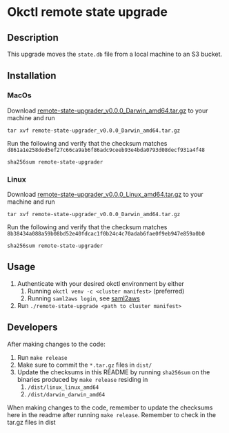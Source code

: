 # Okctl remote state upgrade

## Description

This upgrade moves the `state.db` file from a local machine to an S3 bucket.

## Installation

### MacOs
Download [remote-state-upgrader_v0.0.0_Darwin_amd64.tar.gz](dist/remote-state-upgrader_v0.0.0_Darwin_amd64.tar.gz) to
your machine and run 
```shell
tar xvf remote-state-upgrader_v0.0.0_Darwin_amd64.tar.gz
```

Run the following and verify that the checksum matches 
`d861a1e258ded5ef27c66ca9ab6f86adc9ceeb93e4bda0793d08decf931a4f48`

```shell
sha256sum remote-state-upgrader
```


### Linux 
Download [remote-state-upgrader_v0.0.0_Linux_amd64.tar.gz](dist/remote-state-upgrader_v0.0.0_Linux_amd64.tar.gz) to
your machine and run 

```shell
tar xvf remote-state-upgrader_v0.0.0_Darwin_amd64.tar.gz
```

Run the following and verify that the checksum matches 
`8b38434a088a59b08bd52e40fdcac1f0b24c4c70adab6fae0f9eb947e859a0b0`

```shell
sha256sum remote-state-upgrader
```

## Usage

1. Authenticate with your desired okctl environment by either 
   1. Running `okctl venv -c <cluster manifest>` (preferred)
   2. Running `saml2aws login`, see [saml2aws](https://github.com/Versent/saml2aws)
2. Run `./remote-state-upgrade <path to cluster manifest>`
 
## Developers

After making changes to the code:
1. Run `make release`
2. Make sure to commit the `*.tar.gz` files in `dist/`
3. Update the checksums in this README by running `sha256sum` on the binaries produced by `make release` residing in
   1. `/dist/linux_linux_amd64`
   2. `/dist/darwin_darwin_amd64`

When making changes to the code, remember to update the checksums here in the readme after running `make release`. 
Remember to check in the tar.gz files in dist